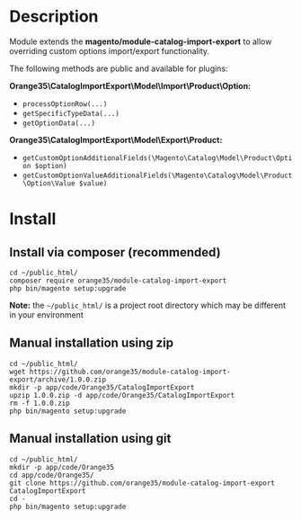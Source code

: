 # Description

Module extends the **magento/module-catalog-import-export** to allow overriding custom options import/export functionality. 

The following methods are public and available for plugins:

**Orange35\CatalogImportExport\Model\Import\Product\Option:**

- `processOptionRow(...)`
- `getSpecificTypeData(...)` 
- `getOptionData(...)`

**Orange35\CatalogImportExport\Model\Export\Product:**

- `getCustomOptionAdditionalFields(\Magento\Catalog\Model\Product\Option $option)`
- `getCustomOptionValueAdditionalFields(\Magento\Catalog\Model\Product\Option\Value $value)` 

# Install

## Install via composer (recommended)
    cd ~/public_html/
    composer require orange35/module-catalog-import-export
    php bin/magento setup:upgrade

**Note:** the `~/public_html/` is a project root directory which may be different in your environment

## Manual installation using zip

    cd ~/public_html/
    wget https://github.com/orange35/module-catalog-import-export/archive/1.0.0.zip
    mkdir -p app/code/Orange35/CatalogImportExport
    upzip 1.0.0.zip -d app/code/Orange35/CatalogImportExport
    rm -f 1.0.0.zip
    php bin/magento setup:upgrade

## Manual installation using git

    cd ~/public_html/
    mkdir -p app/code/Orange35
    cd app/code/Orange35/
    git clone https://github.com/orange35/module-catalog-import-export CatalogImportExport
    cd -
    php bin/magento setup:upgrade
